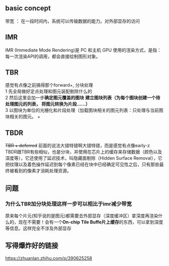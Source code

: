 ## basic concept
带宽 ： 在一段时间内，系统可以传输数据的能力。对外部显存的访问


## IMR
IMR (Immediate Mode Rendering)是 PC 和主机 GPU 使用的渲染方式，是指：每一次渲染API的调用，都会直接绘制图形对象。

## TBR  
感觉有点像之前搞得那个forward+, 分块处理     
1 先全局做好定点处理和图元装配剔除什么的       
2 然后这里会加一步**确定图元覆盖的图块**   **建立图块列表（为每个图块创建一个待处理图元的列表， 将图元转换为片段......）**      
3  以图块为单位的光栅化和片段处理（加载图块相关的图元列表：只处理与当前图块相关的图元。 +

## TBDR
~~TBR + deferred~~ 前面的说法大错特错啊大错特错，而是感觉有点像early-z    
TBDR跟TBR有些相似，也是分块，并使用在芯片上的缓存来存储数据（颜色以及深度等），它还使用了延迟技术，叫隐藏面剔除（Hidden Surface Removal），它把纹理以及着色操作延迟到每个像素已经在块中已经确定可见性之后，只有那些最终被看到的像素才消耗处理资源。   




## 问题
### 为什么TBR加分块处理这样一步可以相比于imr减少带宽
原来每个片元(知乎说的是图元)都需要去外部显存（深度缓冲区）拿深度再渲染什么的，现在不需要！会有一个**On-chip Tile Buffe片上缓存**的东西，可以拿到深度等信息。这样完全不涉及外部显存


## 写得爆炸好的链接
https://zhuanlan.zhihu.com/p/390625258
